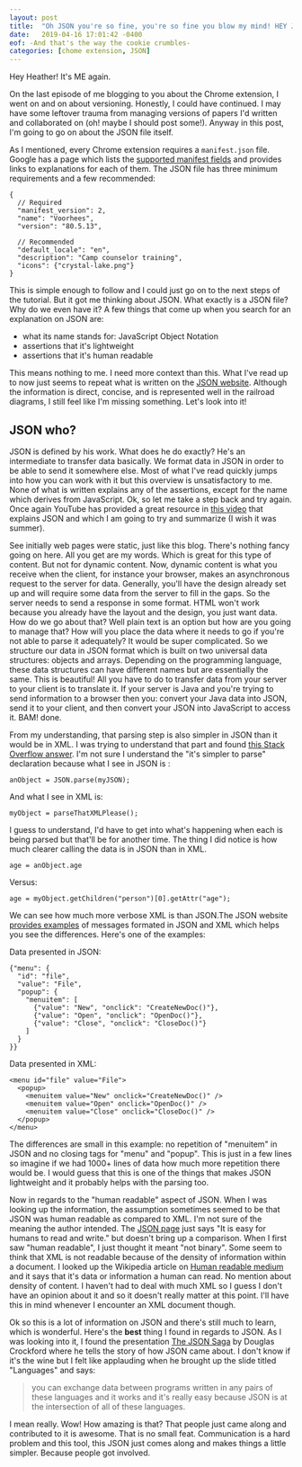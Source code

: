 ```yaml
---
layout: post
title:  "Oh JSON you're so fine, you're so fine you blow my mind! HEY JSON!"
date:   2019-04-16 17:01:42 -0400
eof: -And that's the way the cookie crumbles-
categories: [chome extension, JSON]
---
```


Hey Heather! It's ME again.

On the last episode of me blogging to you about the Chrome extension, I went on
and on about versioning. Honestly, I could have continued. I may have some
leftover trauma from managing versions of papers I'd written and collaborated on
(oh! maybe I should post some!). Anyway in this post, I'm going to go on about
the JSON file itself.

As I mentioned, every Chrome extension requires a `manifest.json` file. Google
has a page which lists the [supported manifest fields][google-manifest] and
provides links to explanations for each of them. The JSON file has three minimum
requirements and a few recommended: 

```
{
  // Required
  "manifest_version": 2,
  "name": "Voorhees",
  "version": "80.5.13", 
  
  // Recommended
  "default_locale": "en",
  "description": "Camp counselor training",
  "icons": {"crystal-lake.png"}
}
```

This is simple enough to follow and I could just go on to the next steps of the
tutorial. But it got me thinking about JSON. What exactly is a JSON file? Why do
we even have it? A few things that come up when you search for an explanation on
JSON are:

- what its name stands for: JavaScript Object Notation 
- assertions that it's lightweight
- assertions that it's human readable

This means nothing to me. I need more context than this. What I've read up to
now just seems to repeat what is written on the [JSON website][json]. Although
the information is direct, concise, and is represented well in the railroad
diagrams, I still feel like I'm missing something. Let's look into it!

## JSON who?

JSON is defined by his work. What does he do exactly? He's an intermediate to
transfer data basically. We format data in JSON in order to be able to send it
somewhere else. Most of what I've read quickly jumps into how you can work with
it but this overview is unsatisfactory to me. None of what is written explains
any of the assertions, except for the name which derives from JavaScript. Ok, so
let me take a step back and try again. Once again YouTube has provided a great
resource in [this video][YT-json-navin] that explains JSON and which I am going
to try and summarize (I wish it was summer). 

See initially web pages were static, just like this blog. There's nothing fancy
going on here. All you get are my words. Which is great for this type of
content. But not for dynamic content. Now, dynamic content is what you receive
when the client, for instance your browser, makes an asynchronous request to
the server for data. Generally, you'll have the design already set up and will
require some data from the server to fill in the gaps. So the server needs to
send a response in some format. HTML won't work because you already have the
layout and the design, you just want data. How do we go about that? Well plain
text is an option but how are you going to manage that? How will you place the
data where it needs to go if you're not able to parse it adequately? It would be
super complicated. So we structure our data in JSON format which is built on two
universal data structures: objects and arrays. Depending on the programming
language, these data structures can have different names but are essentially the
same. This is beautiful! All you have to do to transfer data from your server to
your client is to translate it. If your server is Java and you're trying to send
information to a browser then you: convert your Java data into JSON, send it to
your client, and then convert your JSON into JavaScript to access it. BAM! done.

From my understanding, that parsing step is also simpler in JSON than it would
be in XML. I was trying to understand that part and found [this Stack Overflow
answer][SO-json-xml-comparison]. I'm not sure I understand the "it's simpler to
parse" declaration because what I see in JSON is : 

`anObject = JSON.parse(myJSON);`

And what I see in XML is:

`myObject = parseThatXMLPlease();`

I guess to understand, I'd have to get into what's happening when each is being
parsed but that'll be for another time. The thing I did notice is how much
clearer calling the data is in JSON than in XML.

`age = anObject.age`

Versus:

`age = myObject.getChildren("person")[0].getAttr("age");`

We can see how much more verbose XML is than JSON.The JSON website [provides
examples][json-example] of messages formated in JSON and XML which helps you see
the differences. Here's one of the examples: 

Data presented in JSON: 
```
{"menu": {
  "id": "file",
  "value": "File",
  "popup": {
    "menuitem": [
      {"value": "New", "onclick": "CreateNewDoc()"},
      {"value": "Open", "onclick": "OpenDoc()"},
      {"value": "Close", "onclick": "CloseDoc()"}
    ]
  }
}}
```
Data presented in XML:
```
<menu id="file" value="File">
  <popup>
    <menuitem value="New" onclick="CreateNewDoc()" />
    <menuitem value="Open" onclick="OpenDoc()" />
    <menuitem value="Close" onclick="CloseDoc()" />
  </popup>
</menu>

```

The differences are small in this example: no repetition of "menuitem" in JSON
and no closing tags for "menu" and "popup". This is just in a few lines so
imagine if we had 1000+ lines of data how much more repetition there would be. I
would guess that this is one of the things that makes JSON lightweight and it
probably helps with the parsing too.

Now in regards to the "human readable" aspect of JSON. When I was looking up the
information, the assumption sometimes seemed to be that JSON was human readable
as compared to XML. I'm not sure of the meaning the author intended. The [JSON
page][json] just says "It is easy for humans to read and write." but doesn't
bring up a comparison. When I first saw "human readable", I just thought it
meant "not binary". Some seem to think that XML is not readable because of the
density of information within a document. I looked up the Wikipedia article
on [Human readable medium][wiki-human-readable] and it says that it's data or
information a human can read. No mention about density of content. I haven't had
to deal with much XML so I guess I don't have an opinion about it and so it
doesn't really matter at this point. I'll have this in mind whenever I encounter
an XML document though.

Ok so this is a lot of information on JSON and there's still much to learn,
which is wonderful. Here's the **best** thing I found in regards to JSON. As I
was looking into it, I found the presentation [The JSON Saga][vimeo-json-saga]
by Douglas Crockford where he tells the story of how JSON came about. I don't
know if it's the wine but I felt like applauding when he brought up the slide
titled "Languages" and says: 

>you can exchange data between programs written in any pairs of these languages
>and it works and it's really easy because JSON is at the intersection of all of
>these languages.

I mean really. Wow! How amazing is that? That people just came along and
contributed to it is awesome. That is no small feat.  Communication is a hard
problem and this tool, this JSON just comes along and makes things a little
simpler. Because people got involved.

[google-manifest]: https://developer.chrome.com/extensions/manifest
[json]: https://www.json.org/
[YT-json-navin]: https://www.youtube.com/watch?v=JuFdz8f-cT4a
[SO-json-xml-comparison]: https://stackoverflow.com/a/4862530
[json-example]: http://json.org/example.html
[wiki-human-readable]: https://en.wikipedia.org/wiki/Human-readable_medium
[vimeo-json-saga]: https://vimeo.com/8692019
